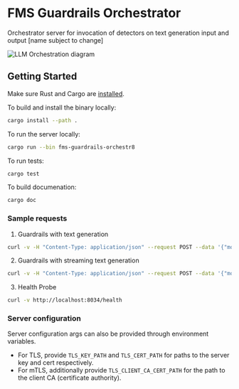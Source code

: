 # FMS Guardrails Orchestrator

Orchestrator server for invocation of detectors on text generation input and output [name subject to change]

![LLM Orchestration diagram](docs/architecture/images/llm_detector_orchestration.png "Orchestr8 Diagram")

## Getting Started

Make sure Rust and Cargo are [installed](https://doc.rust-lang.org/cargo/getting-started/installation.html).

To build and install the binary locally:
```sh
cargo install --path .
```

To run the server locally:
```sh
cargo run --bin fms-guardrails-orchestr8
```

To run tests:
```sh
cargo test
```

To build documenation:
```sh
cargo doc
```

### Sample requests

1. Guardrails with text generation
```bash
curl -v -H "Content-Type: application/json" --request POST --data '{"model_id": "dummy_model_id", "inputs": "dummy input"}' http://localhost:8033/api/v1/task/classification-with-text-generation
```
2. Guardrails with streaming text generation
```bash
curl -v -H "Content-Type: application/json" --request POST --data '{"model_id": "dummy_model_id", "inputs": "dummy input"}' http://localhost:8033/api/v1/task/server-streaming-classification-with-text-generation
```
3. Health Probe
```bash
curl -v http://localhost:8034/health
```

### Server configuration

Server configuration args can also be provided through environment variables.

- For TLS, provide `TLS_KEY_PATH` and `TLS_CERT_PATH` for paths to the server key and cert respectively.
- For mTLS, additionally provide `TLS_CLIENT_CA_CERT_PATH` for the path to the client CA (certificate authority).
